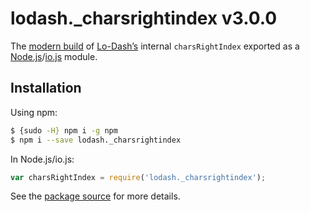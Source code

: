 # lodash._charsrightindex v3.0.0

The [modern build](https://github.com/lodash/lodash/wiki/Build-Differences) of [Lo-Dash’s](https://lodash.com/) internal `charsRightIndex` exported as a [Node.js](http://nodejs.org/)/[io.js](https://iojs.org/) module.

## Installation

Using npm:

```bash
$ {sudo -H} npm i -g npm
$ npm i --save lodash._charsrightindex
```

In Node.js/io.js:

```js
var charsRightIndex = require('lodash._charsrightindex');
```

See the [package source](https://github.com/lodash/lodash/blob/3.0.0-npm-packages/lodash._charsrightindex/index.js) for more details.
